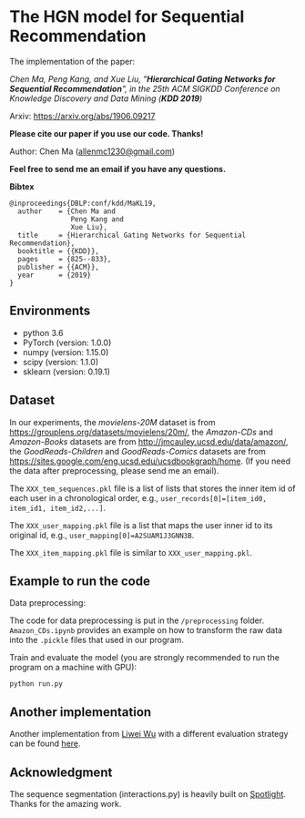 # The HGN model for Sequential Recommendation
The implementation of the paper:

*Chen Ma, Peng Kang, and Xue Liu, "**Hierarchical Gating Networks for Sequential Recommendation**", in the 25th ACM SIGKDD Conference on Knowledge Discovery and Data Mining (**KDD 2019**)* 

Arxiv: https://arxiv.org/abs/1906.09217

**Please cite our paper if you use our code. Thanks!**

Author: Chen Ma (allenmc1230@gmail.com)

**Feel free to send me an email if you have any questions.**

**Bibtex**
```
@inproceedings{DBLP:conf/kdd/MaKL19,
  author    = {Chen Ma and
               Peng Kang and
               Xue Liu},
  title     = {Hierarchical Gating Networks for Sequential Recommendation},
  booktitle = {{KDD}},
  pages     = {825--833},
  publisher = {{ACM}},
  year      = {2019}
}
```

## Environments

- python 3.6
- PyTorch (version: 1.0.0)
- numpy (version: 1.15.0)
- scipy (version: 1.1.0)
- sklearn (version: 0.19.1)


## Dataset

In our experiments, the *movielens-20M* dataset is from https://grouplens.org/datasets/movielens/20m/, the *Amazon-CDs* and *Amazon-Books* datasets are from http://jmcauley.ucsd.edu/data/amazon/, the *GoodReads-Children* and *GoodReads-Comics* datasets are from https://sites.google.com/eng.ucsd.edu/ucsdbookgraph/home. (If you need the data after preprocessing, please send me an email).

The ```XXX_tem_sequences.pkl``` file is a list of lists that stores the inner item id of each user in a chronological order, e.g., ```user_records[0]=[item_id0, item_id1, item_id2,...]```.

The ```XXX_user_mapping.pkl``` file is a list that maps the user inner id to its original id, e.g., ```user_mapping[0]=A2SUAM1J3GNN3B```.

The ```XXX_item_mapping.pkl``` file is similar to ```XXX_user_mapping.pkl```.

## Example to run the code

Data preprocessing:

The code for data preprocessing is put in the ```/preprocessing``` folder. ```Amazon_CDs.ipynb``` provides an example on how to transform the raw data into the ```.pickle``` files that used in our program.

Train and evaluate the model (you are strongly recommended to run the program on a machine with GPU):

```
python run.py
```

## Another implementation

Another implementation from [Liwei Wu](https://github.com/wuliwei9278) with a different evaluation strategy can be found [here](https://github.com/wuliwei9278/HGN_baseline).

## Acknowledgment
The sequence segmentation (interactions.py) is heavily built on [Spotlight](https://github.com/maciejkula/spotlight). Thanks for the amazing work.

